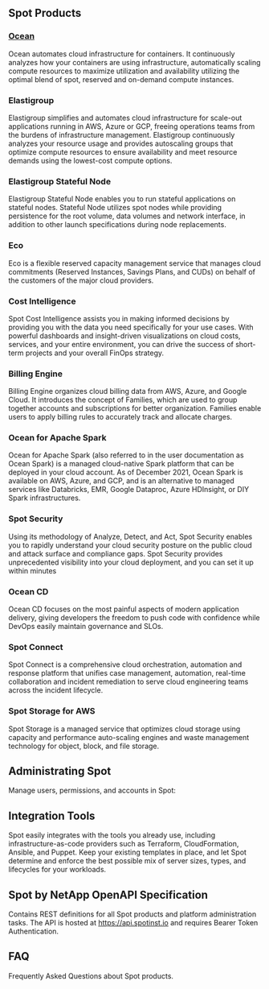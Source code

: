 <meta name="robots" content="noindex">


## Spot Products

### [Ocean](https://docs.spot.io/ocean/)

Ocean automates cloud infrastructure for containers. It continuously analyzes how your containers are using infrastructure, automatically scaling compute resources to maximize utilization and availability utilizing the optimal blend of spot, reserved and on-demand compute instances.

### Elastigroup

Elastigroup simplifies and automates cloud infrastructure for scale-out applications running in AWS, Azure or GCP, freeing operations teams from the burdens of infrastructure management. Elastigroup continuously analyzes your resource usage and provides autoscaling groups that optimize compute resources to ensure availability and meet resource demands using the lowest-cost compute options.

### Elastigroup Stateful Node

Elastigroup Stateful Node enables you to run stateful applications on stateful nodes. Stateful Node utilizes spot nodes while providing persistence for the root volume, data volumes and network interface, in addition to other launch specifications during node replacements.

### Eco

Eco is a flexible reserved capacity management service that manages cloud commitments (Reserved Instances, Savings Plans, and CUDs) on behalf of the customers of the major cloud providers.

### Cost Intelligence

Spot Cost Intelligence assists you in making informed decisions by providing you with the data you need specifically for your use cases. With powerful dashboards and insight-driven visualizations on cloud costs, services, and your entire environment, you can drive the success of short-term projects and your overall FinOps strategy.

### Billing Engine

Billing Engine organizes cloud billing data from AWS, Azure, and Google Cloud. It introduces the concept of Families, which are used to group together accounts and subscriptions for better organization. Families enable users to apply billing rules to accurately track and allocate charges.


### Ocean for Apache Spark

Ocean for Apache Spark (also referred to in the user documentation as Ocean Spark) is a managed cloud-native Spark platform that can be deployed in your cloud account. As of December 2021, Ocean Spark is available on AWS, Azure, and GCP, and is an alternative to managed services like Databricks, EMR, Google Dataproc, Azure HDInsight, or DIY Spark infrastructures.

### Spot Security

Using its methodology of Analyze, Detect, and Act, Spot Security enables you to rapidly understand your cloud security posture on the public cloud and attack surface and compliance gaps. Spot Security provides unprecedented visibility into your cloud deployment, and you can set it up within minutes

### Ocean CD

Ocean CD focuses on the most painful aspects of modern application delivery, giving developers the freedom to push code with confidence while DevOps easily maintain governance and SLOs.

### Spot Connect

Spot Connect is a comprehensive cloud orchestration, automation and response platform that unifies case management, automation, real-time collaboration and incident remediation to serve cloud engineering teams across the incident lifecycle.


### Spot Storage for AWS

Spot Storage is a managed service that optimizes cloud storage using capacity and performance auto-scaling engines and waste management technology for object, block, and file storage.


## Administrating Spot

Manage users, permissions, and accounts in Spot:

## Integration Tools

Spot easily integrates with the tools you already use, including infrastructure-as-code providers such as Terraform, CloudFormation, Ansible, and Puppet. Keep your existing templates in place, and let Spot determine and enforce the best possible mix of server sizes, types, and lifecycles for your workloads.

## Spot by NetApp OpenAPI Specification

Contains REST definitions for all Spot products and platform administration tasks.
The API is hosted at https://api.spotinst.io and requires Bearer Token Authentication.

## FAQ

Frequently Asked Questions about Spot products.

